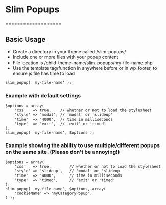 # Slim Popups
===================

## Basic Usage
* Create a directory in your theme called /slim-popups/
* Include one or more files with your popup content
* File location is /child-theme-name/slim-popups/my-file-name.php
* Use the template tag/function in anywhere before or in wp_footer, to ensure js file has time to load

```
slim_popup( 'my-file-name' );
```

### Example with default settings

```
$options = array(
	'css'  	=> true, 	// whether or not to load the stylesheet
	'style'	=> 'modal', // 'modal' or 'slideup'
	'time'	=> '4000',  // time in milliseconds
	'type' 	=> 'exit',  // 'exit' or 'timed'
);
slim_popup( 'my-file-name', $options );
```

### Example showing the ability to use multiple/different popups on the same site. (Please don't be annoying!)

```
$options = array(
	'css'  	=> true, 		// whether or not to load the stylesheet
	'style'	=> 'slideup', 	// 'modal' or 'slideup'
	'time'	=> '4000',  	// time in milliseconds
	'type' 	=> 'timed', 	// 'exit' or 'timed'
);
slim_popup( 'my-file-name', $options, array(
	'cookieName' => 'myCategoryPopup',
) );
```